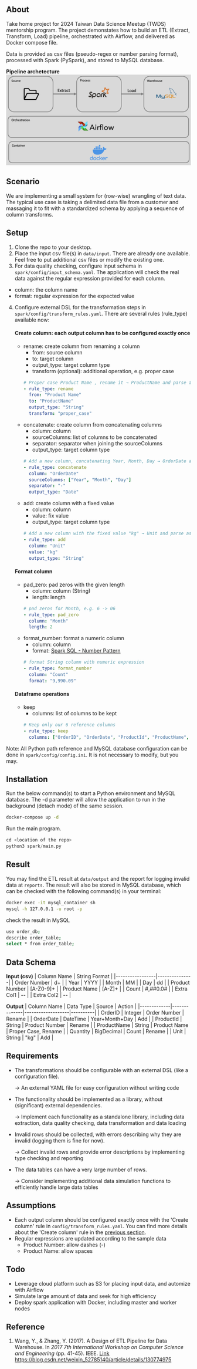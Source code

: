 ## About
Take home project for 2024 Taiwan Data Science Meetup (TWDS) mentorship program. The project demonstates how to build an ETL (Extract, Transform, Load) pipeline, orchestrated with Airflow, and delivered as Docker compose file. 

Data is provided as csv files (pseudo-regex or number parsing format), processed with Spark (PySpark), and stored to MySQL database.

**Pipeline archetecture**
![alt text](misc/datapipeline.png)

## Scenario
We are implementing a small system for (row-wise) wrangling of text data. The typical use case is taking a delimited data file from a customer and massaging it to fit with a standardized schema by applying a sequence of column transforms.

## Setup
1. Clone the repo to your desktop.
2. Place the input csv file(s) in `data/input`. There are already one available. Feel free to put additional csv files or modify the existing one.
3. For data quality checking, configure input schema in `spark/config/input_schema.yaml`. The application will check the real data against the regular expression provided for each column.
* column: the column name
* format: regular expression for the expected value
4. Configure external DSL for the transformation steps in `spark/config/transform_rules.yaml`. There are several rules (rule_type) available now:

    #### Create column: each output column has to be configured exactly once
    * rename: create column from renaming a column
        * from: source column
        * to: target column
        * output_type: target column type
        * transform (optional): additional operation, e.g. proper case
        ```yaml
        # Proper case Product Name , rename it → ProductName and parse as String
        - rule_type: rename
          from: "Product Name"
          to: "ProductName"
          output_type: "String"
          transform: "proper_case"
        ```
    * concatenate: create column from concatenating columns
        * column: column
        * sourceColumns: list of columns to be concatenated
        * separator: separator when joining the sourceColumns
        * output_type: target column type
        ```yaml
        # Add a new column, concatenating Year, Month, Day → OrderDate and parse as DateTime
        - rule_type: concatenate
          column: "OrderDate"
          sourceColumns: ["Year", "Month", "Day"]
          separator: "-"
          output_type: "Date"
        ```
    * add: create column with a fixed value
        * column: column
        * value: fix value
        * output_type: target column type
        ```yaml
        # Add a new column with the fixed value "kg" → Unit and parse as String
        - rule_type: add
          column: "Unit"
          value: "kg"
          output_type: "String"
        ```

    #### Format column
    * pad_zero: pad zeros with the given length
        * column: column (String)
        * length: length
        ```yaml
        # pad zeros for Month, e.g. 6 -> 06
        - rule_type: pad_zero
          column: "Month"
          length: 2
        ```
    * format_number: format a numeric column
        * column: column
        * format: [Spark SQL - Number Pattern](https://spark.apache.org/docs/3.3.1/sql-ref-number-pattern.html)
        ```yaml
        # format String column with numeric expression
        - rule_type: format_number
          column: "Count"
          format: "9,990.09"
        ```

    #### Dataframe operations
    * keep
        * columns: list of columns to be kept
        ```yaml
        # Keep only our 6 reference columns
        - rule_type: keep
          columns: ["OrderID", "OrderDate", "ProductId", "ProductName", "Quantity", "Unit"]
        ```

Note: All Python path reference and MySQL database configuration can be done in `spark/config/config.ini`. It is not necessary to modify, but you may.

## Installation
Run the below command(s) to start a Python environment and MySQL database. The -d parameter will allow the application to run in the background (detach mode) of the same session.
```bash
docker-compose up -d
```
Run the main program.
```python
cd <location of the repo>
python3 spark/main.py
```

## Result
You may find the ETL result at `data/output` and the report for logging invalid data at `reports`. The result will also be stored in MySQL database, which can be checked with the following command(s) in your terminal:
```bash
docker exec -it mysql_container sh
mysql -h 127.0.0.1 -u root -p
```
check the result in MySQL
```bash
use order_db;
describe order_table;
select * from order_table;
```

## Data Schema
**Input (csv)**
| Column Name     | String Format |
|-----------------|---------------|
| Order Number    | d+            |
| Year            | YYYY          |
| Month           | MM            |
| Day             | dd            |
| Product Number  | [A-Z0-9]+     |
| Product Name    | [A-Z]+        |
| Count           | #,##0.0#      |
| Extra Col1      | --            |
| Extra Col2      | --            |


**Output**
| Column Name | Data Type    | Source            | Action   |
|-------------|--------------|-------------------|----------|
| OrderID     | Integer      | Order Number      | Rename   |
| OrderDate   | DateTime     | Year+Month+Day    | Add      |
| ProductId   | String       | Product Number    | Rename   |
| ProductName | String       | Product Name      | Proper Case, Rename |
| Quantity    | BigDecimal   | Count             | Rename   |
| Unit        | String       | "kg"              | Add      |

## Requirements
* The transformations should be configurable with an external DSL (like a configuration file).

    -> An external YAML file for easy configuration without writing code

* The functionality should be implemented as a library, without (significant) external dependencies.

    -> Implement each functionality as a standalone library, including data extraction, data quality checking, data transformation and data loading

* Invalid rows should be collected, with errors describing why they are invalid (logging them is fine for now).

    -> Collect invalid rows and provide error descriptions by implementing type checking and reporting

* The data tables can have a very large number of rows.

    -> Consider implementing additional data simulation functions to efficiently handle large data tables

## Assumptions
* Each output column should be configured exactly once with the 'Create column' rule in `config/transform_rules.yaml`. You can find more details about the 'Create column' rule in the [previous section](#create-column).
* Regular expressions are updated according to the sample data
    * Product Number: allow dashes (-)
    * Product Name: allow spaces

## Todo
* Leverage cloud platform such as S3 for placing input data, and automize with Airflow
* Simulate large amount of data and seek for high efficiency
* Deploy spark application with Docker, including master and worker nodes

## Reference
1. Wang, Y., & Zhang, Y. (2017). A Design of ETL Pipeline for Data Warehouse. In *2017 7th International Workshop on Computer Science and Engineering* (pp. 41-45). IEEE. [Link](http://www.wcse.org/WCSE_2017/041.pdf)
https://blog.csdn.net/weixin_52785140/article/details/130774975